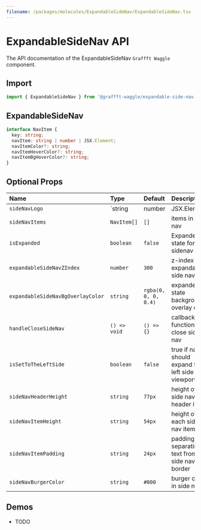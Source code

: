 ```yaml
---
filename: /packages/molecules/ExpandableSideNav/ExpandableSideNav.tsx
---
```


# ExpandableSideNav API

The API documentation of the ExpandableSideNav `Graffft Waggle` component.

## Import

```js
import { ExpandableSideNav } from '@graffft-waggle/expandable-side-nav';
```

## ExpandableSideNav

```ts
interface NavItem {
  key: string;
  navItem: string | number | JSX.Element;
  navItemColor?: string;
  navItemHoverColor?: string;
  navItemBgHoverColor?: string;
}
```

## Optional Props

| Name                              | Type                        | Default              | Description                                          |
| :-------------------------------- | :-------------------------- | :------------------- | :--------------------------------------------------- |
| `sideNavLogo`                     | `string|number|JSX.Element` | `undefined`          | a logo for the side nav header                       |
| `sideNavItems`                    | `NavItem[]`                 | `[]`                 | items in side nav                                    |
| `isExpanded`                      | `boolean`                   | `false`              | Expanded state for sidenav                           |
| `expandableSideNavZIndex`         | `number`                    | `300`                | z-index for expandable side nav                      |
| `expandableSideNavBgOverlayColor` | `string`                    | `rgba(0, 0, 0, 0.4)` | expanded state background overlay color              |
| `handleCloseSideNav`              | `() => void`                | `() => {}`           | callback function to close side nav                  |
| `isSetToTheLeftSide`              | `boolean`                   | `false`              | true if nav should expand from left side of viewport |
| `sideNavHeaderHeight`             | `string`                    | `77px`               | height of side nav header item                       |
| `sideNavItemHeight`               | `string`                    | `54px`               | height of each side nav item                         |
| `sideNavItemPadding`              | `string`                    | `24px`               | padding separating text from side nav border         |
| `sideNavBurgerColor`              | `string`                    | `#000`               | burger color in side nav                             |

## Demos

- TODO

